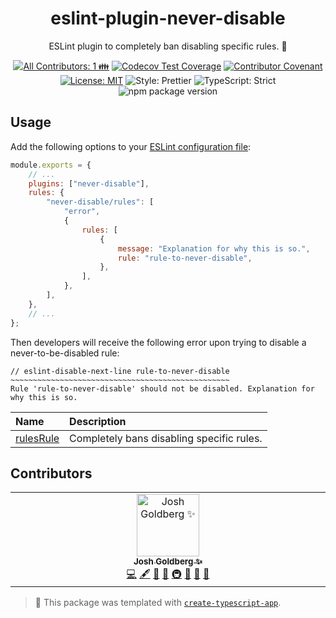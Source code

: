 <h1 align="center">eslint-plugin-never-disable</h1>

<p align="center">ESLint plugin to completely ban disabling specific rules. 🙅</p>

<p align="center">
	<!-- prettier-ignore-start -->
	<!-- ALL-CONTRIBUTORS-BADGE:START - Do not remove or modify this section -->
	<a href="#contributors" target="_blank"><img alt="All Contributors: 1 👪" src="https://img.shields.io/badge/all_contributors-1_👪-21bb42.svg" /></a>
<!-- ALL-CONTRIBUTORS-BADGE:END -->
	<!-- prettier-ignore-end -->
	<a href="https://codecov.io/gh/JoshuaKGoldberg/eslint-plugin-never-disable" target="_blank"><img alt="Codecov Test Coverage" src="https://codecov.io/gh/JoshuaKGoldberg/eslint-plugin-never-disable/branch/main/graph/badge.svg"/></a>
	<a href="https://github.com/JoshuaKGoldberg/eslint-plugin-never-disable/blob/main/.github/CODE_OF_CONDUCT.md" target="_blank"><img alt="Contributor Covenant" src="https://img.shields.io/badge/code_of_conduct-enforced-21bb42" /></a>
	<a href="https://github.com/JoshuaKGoldberg/eslint-plugin-never-disable/blob/main/LICENSE.md" target="_blank"><img alt="License: MIT" src="https://img.shields.io/github/license/JoshuaKGoldberg/eslint-plugin-never-disable?color=21bb42"></a>
	<img alt="Style: Prettier" src="https://img.shields.io/badge/style-prettier-21bb42.svg" />
	<img alt="TypeScript: Strict" src="https://img.shields.io/badge/typescript-strict-21bb42.svg" />
	<img alt="npm package version" src="https://img.shields.io/npm/v/eslint-plugin-never-disable?color=21bb42" />
</p>

## Usage

Add the following options to your [ESLint configuration file](https://eslint.org/docs/latest/user-guide/configuring/configuration-files):

```js
module.exports = {
	// ...
	plugins: ["never-disable"],
	rules: {
		"never-disable/rules": [
			"error",
			{
				rules: [
					{
						message: "Explanation for why this is so.",
						rule: "rule-to-never-disable",
					},
				],
			},
		],
	},
	// ...
};
```

Then developers will receive the following error upon trying to disable a never-to-be-disabled rule:

```plaintext
// eslint-disable-next-line rule-to-never-disable
~~~~~~~~~~~~~~~~~~~~~~~~~~~~~~~~~~~~~~~~~~~~~~~~~
Rule 'rule-to-never-disable' should not be disabled. Explanation for why this is so.
```

<!-- prettier-ignore-start -->
<!-- begin auto-generated rules list -->

| Name                                 | Description                               |
| :----------------------------------- | :---------------------------------------- |
| [rulesRule](docs/rules/rulesRule.md) | Completely bans disabling specific rules. |

<!-- end auto-generated rules list -->
<!-- prettier-ignore-end -->

## Contributors

<!-- spellchecker: disable -->
<!-- ALL-CONTRIBUTORS-LIST:START - Do not remove or modify this section -->
<!-- prettier-ignore-start -->
<!-- markdownlint-disable -->
<table>
  <tbody>
    <tr>
      <td align="center" valign="top" width="14.28%"><a href="http://www.joshuakgoldberg.com/"><img src="https://avatars.githubusercontent.com/u/3335181?v=4?s=100" width="100px;" alt="Josh Goldberg ✨"/><br /><sub><b>Josh Goldberg ✨</b></sub></a><br /><a href="https://github.com/JoshuaKGoldberg/eslint-plugin-never-disable/commits?author=JoshuaKGoldberg" title="Code">💻</a> <a href="#content-JoshuaKGoldberg" title="Content">🖋</a> <a href="https://github.com/JoshuaKGoldberg/eslint-plugin-never-disable/commits?author=JoshuaKGoldberg" title="Documentation">📖</a> <a href="#ideas-JoshuaKGoldberg" title="Ideas, Planning, & Feedback">🤔</a> <a href="#infra-JoshuaKGoldberg" title="Infrastructure (Hosting, Build-Tools, etc)">🚇</a> <a href="#maintenance-JoshuaKGoldberg" title="Maintenance">🚧</a> <a href="#projectManagement-JoshuaKGoldberg" title="Project Management">📆</a> <a href="#tool-JoshuaKGoldberg" title="Tools">🔧</a></td>
    </tr>
  </tbody>
</table>

<!-- markdownlint-restore -->
<!-- prettier-ignore-end -->

<!-- ALL-CONTRIBUTORS-LIST:END -->
<!-- spellchecker: enable -->

> 💙 This package was templated with [`create-typescript-app`](https://github.com/JoshuaKGoldberg/create-typescript-app).

